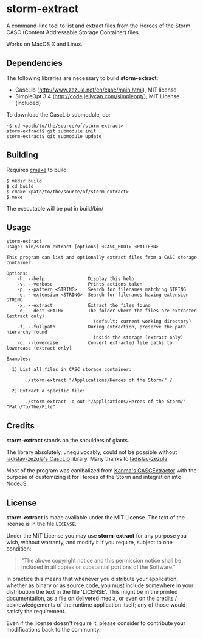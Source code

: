 # storm-extract

A command-line tool to list and extract files from the Heroes of the Storm CASC
(Content Addressable Storage Container) files.

Works on MacOS X and Linux.


## Dependencies

The following libraries are necessary to build **storm-extract**:

* CascLib (http://www.zezula.net/en/casc/main.html), MIT license
* SimpleOpt 3.4 (http://code.jellycan.com/simpleopt/), MIT License (included)

To download the CascLib submodule, do:

    ~$ cd <path/to/the/source/of/storm-extract>
    storm-extract$ git submodule init
    storm-extract$ git submodule update

## Building

Requires <a href="http://www.cmake.org/">cmake</a> to build:

    $ mkdir build
    $ cd build
    $ cmake <path/to/the/source/of/storm-extract>
    $ make

The executable will be put in build/bin/

## Usage

```
storm-extract
Usage: bin/storm-extract [options] <CASC_ROOT> <PATTERN>

This program can list and optionally extract files from a CASC storage container.

Options:
    -h, --help                Display this help
    -v, --verbose             Prints actions taken
    -p, --pattern <STRING>    Search for filenames matching STRING
    -e, --extension <STRING>  Search for filenames having extension STRING
    -x, --extract             Extract the files found
    -o, --dest <PATH>         The folder where the files are extracted (extract only)
                                (default: current working directory)
    -f, --fullpath            During extraction, preserve the path hierarchy found
                                inside the storage (extract only)
    -c, --lowercase           Convert extracted file paths to lowercase (extract only)

Examples:

  1) List all files in CASC storage container:

       ./storm-extract "/Applications/Heroes of the Storm/" /

  2) Extract a specific file:

       ./storm-extract -o out "/Applications/Heroes of the Storm/" "Path/To/The/File"

```

## Credits

**storm-extract** stands on the shoulders of giants.


The library absolutely, unequivocably, could not be possible without
[ladislav-zezula's CascLib](https://github.com/ladislav-zezula/CascLib)
library.  Many thanks to [ladislav-zezula](https://github.com/ladislav-zezula).

Most of the program was canibalized from
[Kanma's CASCExtractor](https://github.com/Kanma/CASCExtractor/) with the purpose
of customizing it for Heroes of the Storm and integration into
[NodeJS](https://www.nodejs.org).


## License

**storm-extract** is made available under the MIT License. The text of the license is in
the file `LICENSE`.

Under the MIT License you may use **storm-extract** for any purpose you wish, without warranty,
and modify it if you require, subject to one condition:

>   "The above copyright notice and this permission notice shall be included in
>   all copies or substantial portions of the Software."

In practice this means that whenever you distribute your application, whether as binary or
as source code, you must include somewhere in your distribution the text in the file
'LICENSE'. This might be in the printed documentation, as a file on delivered media, or
even on the credits / acknowledgements of the runtime application itself; any of those
would satisfy the requirement.

Even if the license doesn't require it, please consider to contribute your modifications
back to the community.
